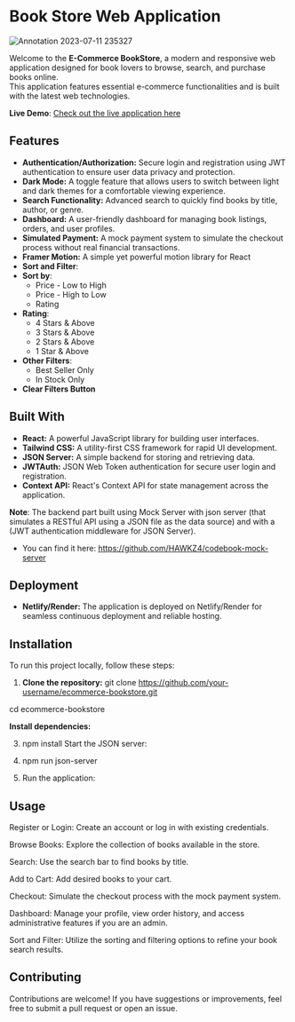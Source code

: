 # Book Store Web Application

![Annotation 2023-07-11 235327](https://github.com/HAWKZ4/CodeBook/assets/108879264/e97df73e-a3d0-441b-8ee0-0afeb3454347)


Welcome to the **E-Commerce BookStore**, a modern and responsive web application designed for book lovers to browse, search, and purchase books online.<br>
This application features essential e-commerce functionalities and is built with the latest web technologies.

**Live Demo**: [Check out the live application here](https://codebook-store.netlify.app/)

## Features

- **Authentication/Authorization:** Secure login and registration using JWT authentication to ensure user data privacy and protection.
- **Dark Mode:** A toggle feature that allows users to switch between light and dark themes for a comfortable viewing experience.
- **Search Functionality:** Advanced search to quickly find books by title, author, or genre.
- **Dashboard:** A user-friendly dashboard for managing book listings, orders, and user profiles.
- **Simulated Payment:** A mock payment system to simulate the checkout process without real financial transactions.
- **Framer Motion:**  A simple yet powerful motion library for React
- **Sort and Filter**:
-   **Sort by**:
    -   Price - Low to High
    -   Price - High to Low
    -   Rating
-   **Rating**:
    -   4 Stars & Above
    -   3 Stars & Above
    -   2 Stars & Above
    -   1 Star & Above
-   **Other Filters**:
    -   Best Seller Only
    -   In Stock Only
-   **Clear Filters Button**

## Built With

- **React:** A powerful JavaScript library for building user interfaces.
- **Tailwind CSS:** A utility-first CSS framework for rapid UI development.
- **JSON Server:** A simple backend for storing and retrieving data.
- **JWTAuth:** JSON Web Token authentication for secure user login and registration.
- **Context API:** React's Context API for state management across the application.

**Note**: The backend part built using Mock Server with json server (that simulates a RESTful API using a JSON file as the data source) and with a (JWT authentication middleware for JSON Server).<br>
- You can find it here: https://github.com/HAWKZ4/codebook-mock-server

## Deployment

- **Netlify/Render:** The application is deployed on Netlify/Render for seamless continuous deployment and reliable hosting.

## Installation

To run this project locally, follow these steps:

1. **Clone the repository:**
git clone https://github.com/your-username/ecommerce-bookstore.git

cd ecommerce-bookstore
   
**Install dependencies:**

3. npm install
Start the JSON server:

4. npm run json-server

5. Run the application:

## Usage

Register or Login: Create an account or log in with existing credentials.

Browse Books: Explore the collection of books available in the store.

Search: Use the search bar to find books by title.

Add to Cart: Add desired books to your cart.

Checkout: Simulate the checkout process with the mock payment system.

Dashboard: Manage your profile, view order history, and access administrative features if you are an admin.

Sort and Filter: Utilize the sorting and filtering options to refine your book search results.

## Contributing
Contributions are welcome! If you have suggestions or improvements, feel free to submit a pull request or open an issue.
